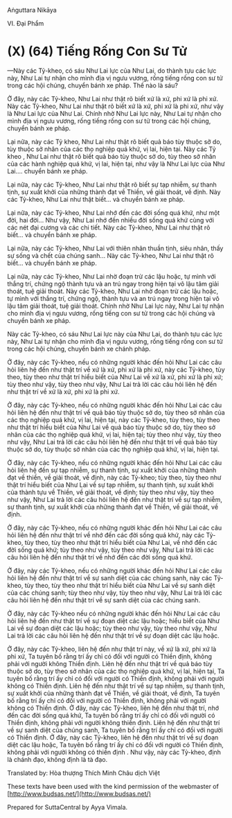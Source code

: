 

Aṅguttara Nikāya

VI. Ðại Phẩm

# (X) (64) Tiếng Rống Con Sư Tử

—Này các Tỷ-kheo, có sáu Như Lai lực của Như Lai, do thành tựu các lực này, Như Lai tự nhận cho mình địa vị ngưu vương, rống tiếng rống con sư tử trong các hội chúng, chuyển bánh xe pháp. Thế nào là sáu?

Ở đây, này các Tỷ-kheo, Như Lai như thật rõ biết xứ là xứ, phi xứ là phi xứ. Này các Tỷ-kheo, Như Lai như thật rõ biết xứ là xứ, phi xứ là phi xứ, như vậy là Như Lai lực của Như Lai. Chính nhờ Như Lai lực này, Như Lai tự nhận cho mình địa vị ngưu vương, rống tiếng rống con sư tử trong các hội chúng, chuyển bánh xe pháp.

Lại nữa, này các Tỷ kheo, Như Lai như thật rõ biết quả báo tùy thuộc sở do, tùy thuộc sở nhân của các thọ nghiệp quá khứ, vị lai, hiện tại. Này các Tỷ kheo , Như Lai như thật rõ biết quả báo tùy thuộc sở do, tùy theo sở nhân của các hành nghiệp quá khứ, vị lai, hiện tại, như vậy là Như Lai lực của Như Lai.... chuyển bánh xe pháp.

Lại nữa, này các Tỷ-kheo, Như Lai như thật rõ biết sự tạp nhiễm, sự thanh tịnh, sự xuất khởi của những thành đạt về Thiền, về giải thoát, về định. Này các Tỷ-kheo, Như Lai như thật biết... và chuyển bánh xe pháp.

Lại nữa, này các Tỷ-kheo, Như Lai nhớ đến các đời sống quá khứ, như một đời, hai đời... Như vậy, Như Lai nhớ đến nhiều đời sống quá khứ cùng với các nét đại cương và các chi tiết. Này các Tỷ-kheo, Như Lai như thật rõ biết... và chuyển bánh xe pháp.

Lại nữa, này các Tỷ-kheo, Như Lai với thiên nhãn thuần tịnh, siêu nhân, thấy sự sống và chết của chúng sanh... Này các Tỷ-kheo, Như Lai như thật rõ biết... và chuyển bánh xe pháp.

Lại nữa, này các Tỷ-kheo, Như Lai nhờ đoạn trừ các lậu hoặc, tự mình với thắng trí, chứng ngộ thành tựu và an trú ngay trong hiện tại vô lậu tâm giải thoát, tuệ giải thoát. Này các Tỷ-kheo, Như Lai nhờ đoạn trừ các lậu hoặc, tự mình với thắng trí, chứng ngộ, thành tựu và an trú ngay trong hiện tại vô lậu tâm giải thoát, tuệ giải thoát. Chính nhờ Như Lai lực này, Như Lai tự nhận cho mình địa vị ngưu vương, rống tiếng con sư tử trong các hội chúng và chuyển bánh xe pháp.

Này các Tỷ-kheo, có sáu Như Lai lực này của Như Lai, do thành tựu các lực này, Như Lai tự nhận cho mình địa vị ngưu vương, rống tiếng rống con sư tử trong các hội chúng, chuyển bánh xe chánh pháp.

Ở đây, này các Tỷ-kheo, nếu có những người khác đến hỏi Như Lai các câu hỏi liên hệ đến như thật trí về xứ là xứ, phi xứ là phi xứ, này các Tỷ-kheo, tùy theo, tùy theo như thật trí hiểu biết của Như Lai về xứ là xứ, phi xứ là phi xứ; tùy theo như vậy, tùy theo như vậy, Như Lai trả lời các câu hỏi liên hệ đến như thật trí về xứ là xứ, phi xứ là phi xứ.

Ở đây, này các Tỷ-kheo, nếu có những người khác đến hỏi Như Lai các câu hỏi liên hệ đến như thật trí về quả báo tùy thuộc sở do, tùy theo sở nhân của các thọ nghiệp quá khứ, vị lai, hiện tại, này các Tỷ-kheo, tùy theo, tùy theo như thật trí hiểu biết của Như Lai về quả báo tùy thuộc sở do, tùy theo sở nhân của các thọ nghiệp quá khứ, vị lai, hiện tại; tùy theo như vậy, tùy theo như vậy, Như Lai trả lời các câu hỏi liên hệ đến như thật trí về quả báo tùy thuộc sở do, tùy thuộc sở nhân của các thọ nghiệp quá khứ, vị lai, hiện tại.

Ở đây, này các Tỷ-kheo, nếu có những người khác đến hỏi Như Lai các câu hỏi liên hệ đến sự tạp nhiễm, sự thanh tịnh, sự xuất khởi của những thành đạt về thiền, về giải thoát, về định, này các Tỷ-kheo; tùy theo, tùy theo như thật trí hiểu biết của Như Lai về sự tạp nhiễm, sự thanh tịnh, sự xuất khởi của thành tựu về Thiền, về giải thoát, về định; tùy theo như vậy, tùy theo như vậy, Như Lai trả lời các câu hỏi liên hệ đến như thật trí về sự tạp nhiễm, sự thanh tịnh, sự xuất khởi của những thành đạt về Thiền, về giải thoát, về định.

Ở đây, này các Tỷ-kheo, nếu có những người khác đến hỏi Như Lai các câu hỏi liên hệ đến như thật trí về nhớ đến các đời sống quá khứ, này các Tỷ-kheo, tùy theo, tùy theo như thật trí hiểu biết của Như Lai, về nhớ đến các đời sống quá khứ; tùy theo như vậy, tùy theo như vậy, Như Lai trả lời các câu hỏi liên hệ đến như thật trí về nhớ đến các đời sống quá khứ.

Ở đây, này các Tỷ-kheo, nếu có những người khác đến hỏi Như Lai các câu hỏi liên hệ đến như thật trí về sự sanh diệt của các chúng sanh, này các Tỷ-kheo, tùy theo, tùy theo như thật trí hiểu biết của Như Lai về sự sanh diệt của các chúng sanh; tùy theo như vậy, tùy theo như vậy, Như Lai trả lời các câu hỏi liên hệ đến như thật trí về sự sanh diệt của các chúng sanh.

Ở đây, này các Tỷ-kheo nếu có những người khác đến hỏi Như Lai các câu hỏi liên hệ đến như thật trí về sự đoạn diệt các lậu hoặc; hiểu biết của Như Lai về sự đoạn diệt các lậu hoặc; tùy theo như vậy, tùy theo như vậy, Như Lai trả lời các câu hỏi liên hệ đến như thật trí về sự đoạn diệt các lậu hoặc.

Ở đây, này các Tỷ-kheo, liên hệ đến như thật trí này, về xứ là xứ, phi xứ là phi xứ, Ta tuyên bố rằng trí ấy chỉ có đối với người có Thiền định, không phải với người không Thiền định. Liên hệ đến như thật trí về quả báo tùy thuộc sở do, tùy theo sở nhân của các thọ nghiệp quá khứ, vị lai, hiện tại, Ta tuyên bố rằng trí ấy chỉ có đối với người có Thiền định, không phải với người không có Thiền định. Liên hệ đến như thật trí về sự tạp nhiễm, sự thanh tịnh, sự xuất khởi của những thành đạt về Thiền, về giải thoát, về định, Ta tuyên bố rằng trí ấy chỉ có đối với người có Thiền định, không phải với người không có Thiền định. Ở đây, này các Tỷ-kheo, liên hệ đến như thật trí, nhớ đến các đời sống quá khứ, Ta tuyên bố rằng trí ấy chỉ có đối với người có Thiền định, không phải với người không thiền định. Liên hệ đến như thật trí về sự sanh diệt của chúng sanh, Ta tuyên bố rằng trí ấy chỉ có đối với người có Thiền định. Ở đây, này các Tỷ-kheo, liên hệ đến như thật trí về sự đoạn diệt các lậu hoặc, Ta tuyên bố rằng trí ấy chỉ có đối với người có Thiền định, không phải với người không có thiền định . Như vậy, này các Tỷ-kheo, định là chánh đạo, không định là tà đạo.

Translated by: Hòa thượng Thích Minh Châu dịch Việt

These texts have been used with the kind permission of the webmaster of [http://www.budsas.net/](http://www.budsas.net/)

Prepared for SuttaCentral by Ayya Vimala.
